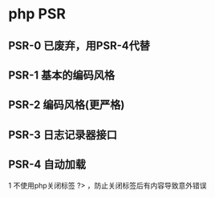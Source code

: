 # php PSR

## PSR-0 已废弃，用PSR-4代替
## PSR-1 基本的编码风格
## PSR-2 编码风格(更严格)
## PSR-3 日志记录器接口
## PSR-4 自动加载

1 不使用php关闭标签 ?> ，防止关闭标签后有内容导致意外错误


